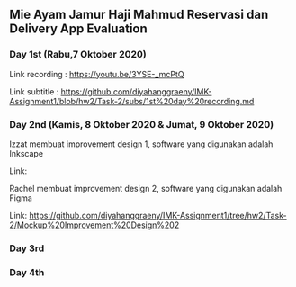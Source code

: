 ## Mie Ayam Jamur Haji Mahmud Reservasi dan Delivery App Evaluation

### Day 1st (Rabu,7 Oktober 2020)
Link recording : https://youtu.be/3YSE-_mcPtQ

Link subtitle : https://github.com/diyahanggraeny/IMK-Assignment1/blob/hw2/Task-2/subs/1st%20day%20recording.md


### Day 2nd (Kamis, 8 Oktober 2020 & Jumat, 9 Oktober 2020)
Izzat membuat improvement design 1, software yang digunakan adalah Inkscape

Link:

Rachel membuat improvement design 2, software yang digunakan adalah Figma

Link: https://github.com/diyahanggraeny/IMK-Assignment1/tree/hw2/Task-2/Mockup%20Improvement%20Design%202

### Day 3rd

### Day 4th
